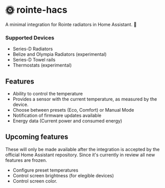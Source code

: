 # 🌞 rointe-hacs 
A minimal integration for Rointe radiators in Home Assistant. 🏡

### Supported Devices
* Series-D Radiators
* Belize and Olympia Radiators (experimental)
* Series-D Towel rails
* Thermostats (experimental)

## Features
* Ability to control the temperature
* Provides a sensor with the current temperature, as measured by the device.
* Choose between presets (Eco, Comfort) or Manual Mode
* Notification of firmware updates available
* Energy data (Current power and consumed energy)

## Upcoming features
These will only be made available after the integration is accepted by the official
Home Assistant repository. Since it's currently in review all new features are frozen.

* Configure preset temperatures
* Control screen brightness (for elegible devices)
* Control screen color.


